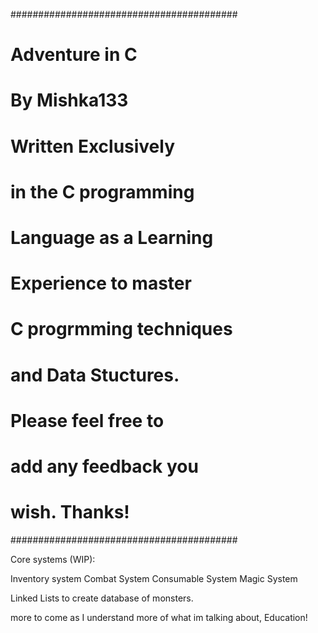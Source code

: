 #########################################
#	Adventure in C			#
#					#
#	By Mishka133			#
#					#
#	Written Exclusively		#
#	in the C programming		#
#	Language as a Learning		#
#	Experience to master		#
#	C progrmming techniques		#
#	and Data Stuctures.		#
#					#
#	Please feel free to		#
#	add any feedback you		#
#	wish. Thanks!			#
#########################################


Core systems (WIP):

Inventory system
Combat System
Consumable System
Magic System

Linked Lists to create database of monsters.

more to come as I understand more of what im talking about, Education!
		
